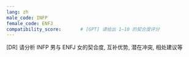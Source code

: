 ```yaml
---
lang: zh
male_code: INFP
female_code: ENFJ
compatibility_score:       # [GPT] 请给出 1–10 的契合度评分
---
```


[DR] 请分析 INFP 男与 ENFJ 女的契合度, 互补优势, 潜在冲突, 相处建议等

